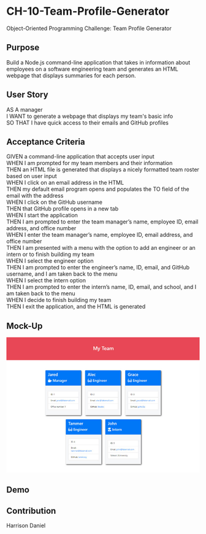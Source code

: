 # CH-10-Team-Profile-Generator

Object-Oriented Programming Challenge: Team Profile Generator

## Purpose

Build a Node.js command-line application that takes in information about employees on a software engineering team and generates an HTML webpage that displays summaries for each person.

## User Story

AS A manager  
I WANT to generate a webpage that displays my team's basic info  
SO THAT I have quick access to their emails and GitHub profiles

## Acceptance Criteria

GIVEN a command-line application that accepts user input  
WHEN I am prompted for my team members and their information  
THEN an HTML file is generated that displays a nicely formatted team roster based on user input  
WHEN I click on an email address in the HTML  
THEN my default email program opens and populates the TO field of the email with the address  
WHEN I click on the GitHub username  
THEN that GitHub profile opens in a new tab  
WHEN I start the application  
THEN I am prompted to enter the team manager’s name, employee ID, email address, and office number  
WHEN I enter the team manager’s name, employee ID, email address, and office number  
THEN I am presented with a menu with the option to add an engineer or an intern or to finish building my team  
WHEN I select the engineer option  
THEN I am prompted to enter the engineer’s name, ID, email, and GitHub username, and I am taken back to the menu  
WHEN I select the intern option  
THEN I am prompted to enter the intern’s name, ID, email, and school, and I am taken back to the menu  
WHEN I decide to finish building my team  
THEN I exit the application, and the HTML is generated

## Mock-Up

<img src=./lib/CH-10-Mock-up.png>

## Demo

## Contribution

Harrison Daniel
